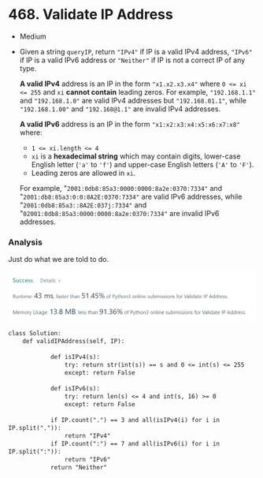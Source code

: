 # 468. Validate IP Address

* Medium
*   Given a string `queryIP`, return `"IPv4"` if IP is a valid IPv4 address, `"IPv6"` if IP is a valid IPv6 address or `"Neither"` if IP is not a correct IP of any type.

    **A valid IPv4** address is an IP in the form `"x1.x2.x3.x4"` where `0 <= xi <= 255` and `xi` **cannot contain** leading zeros. For example, `"192.168.1.1"` and `"192.168.1.0"` are valid IPv4 addresses but `"192.168.01.1"`, while `"192.168.1.00"` and `"192.168@1.1"` are invalid IPv4 addresses.

    **A valid IPv6** address is an IP in the form `"x1:x2:x3:x4:x5:x6:x7:x8"` where:

    * `1 <= xi.length <= 4`
    * `xi` is a **hexadecimal string** which may contain digits, lower-case English letter (`'a'` to `'f'`) and upper-case English letters (`'A'` to `'F'`).
    * Leading zeros are allowed in `xi`.

    For example, "`2001:0db8:85a3:0000:0000:8a2e:0370:7334"` and "`2001:db8:85a3:0:0:8A2E:0370:7334"` are valid IPv6 addresses, while "`2001:0db8:85a3::8A2E:037j:7334"` and "`02001:0db8:85a3:0000:0000:8a2e:0370:7334"` are invalid IPv6 addresses.

### Analysis&#x20;

Just do what we are told to do.&#x20;

![](<../../.gitbook/assets/image (30).png>)

```
class Solution:
    def validIPAddress(self, IP):

            def isIPv4(s):
                try: return str(int(s)) == s and 0 <= int(s) <= 255
                except: return False

            def isIPv6(s):
                try: return len(s) <= 4 and int(s, 16) >= 0
                except: return False

            if IP.count(".") == 3 and all(isIPv4(i) for i in IP.split(".")):
                return "IPv4"
            if IP.count(":") == 7 and all(isIPv6(i) for i in IP.split(":")):
                return "IPv6"
            return "Neither"
```
